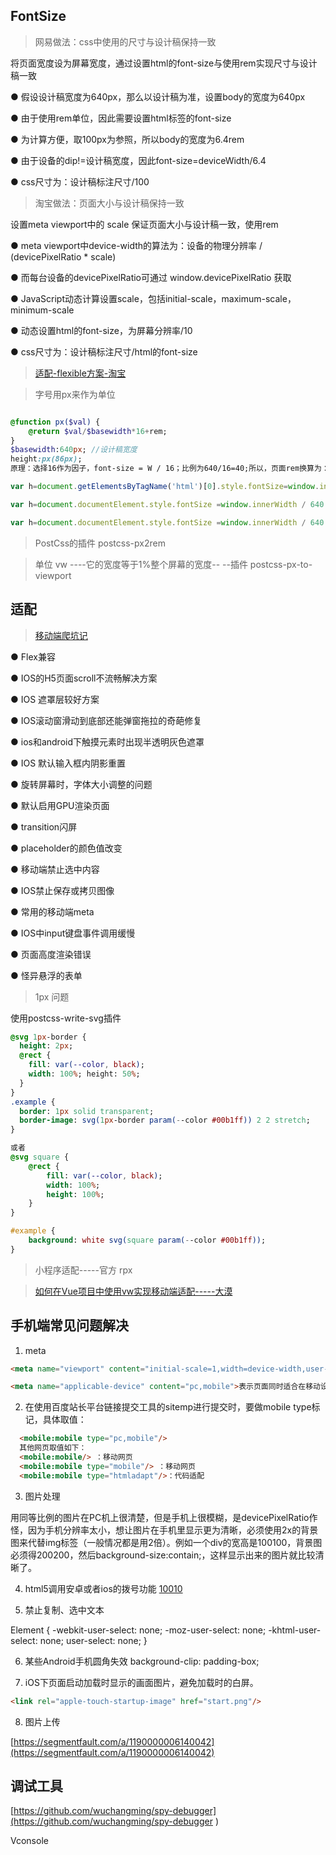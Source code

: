 ## FontSize
>网易做法：css中使用的尺寸与设计稿保持一致

将页面宽度设为屏幕宽度，通过设置html的font-size与使用rem实现尺寸与设计稿一致

  ● 假设设计稿宽度为640px，那么以设计稿为准，设置body的宽度为640px

  ● 由于使用rem单位，因此需要设置html标签的font-size

  ● 为计算方便，取100px为参照，所以body的宽度为6.4rem

  ● 由于设备的dip!=设计稿宽度，因此font-size=deviceWidth/6.4

  ● css尺寸为：设计稿标注尺寸/100

>淘宝做法：页面大小与设计稿保持一致

设置meta viewport中的 scale 保证页面大小与设计稿一致，使用rem

  ● meta viewport中device-width的算法为：设备的物理分辨率 / (devicePixelRatio * scale)

  ● 而每台设备的devicePixelRatio可通过 window.devicePixelRatio 获取

  ● JavaScript动态计算设置scale，包括initial-scale，maximum-scale，minimum-scale

  ● 动态设置html的font-size，为屏幕分辨率/10

  ● css尺寸为：设计稿标注尺寸/html的font-size

>[适配-flexible方案-淘宝](https://www.w3cplus.com/mobile/lib-flexible-for-html5-layout.html)

>字号用px来作为单位

```sass

@function px($val) {
    @return $val/$basewidth*16+rem;
}
$basewidth:640px; //设计稿宽度
height:px(86px);
原理：选择16作为因子，font-size = W / 16；比例为640/16=40;所以，页面rem换算为：设计稿px值/40;
```
```js
var h=document.getElementsByTagName('html')[0].style.fontSize=window.innerWidth/10+'px';

var h=document.documentElement.style.fontSize =window.innerWidth / 640 * 100 + 'px';

var h=document.documentElement.style.fontSize =window.innerWidth / 640 * 100 / 16 * 100 + '%';
```

>PostCss的插件 postcss-px2rem

>单位 vw ----它的宽度等于1%整个屏幕的宽度-- --插件 postcss-px-to-viewport

## 适配

>[移动端爬坑记](http://blog.csdn.net/crper/article/details/51902681)

● Flex兼容

● IOS的H5页面scroll不流畅解决方案

● IOS 遮罩层较好方案

● IOS滚动窗滑动到底部还能弹窗拖拉的奇葩修复

● ios和android下触摸元素时出现半透明灰色遮罩

● IOS 默认输入框内阴影重置

● 旋转屏幕时，字体大小调整的问题

● 默认启用GPU渲染页面

● transition闪屏

● placeholder的颜色值改变

● 移动端禁止选中内容

● IOS禁止保存或拷贝图像

● 常用的移动端meta

● IOS中input键盘事件调用缓慢

● 页面高度渲染错误

● 怪异悬浮的表单


>1px 问题

使用postcss-write-svg插件
```sass
@svg 1px-border {
  height: 2px;
  @rect {
    fill: var(--color, black);
    width: 100%; height: 50%;
  }
}
.example {
  border: 1px solid transparent;
  border-image: svg(1px-border param(--color #00b1ff)) 2 2 stretch;
}

或者
@svg square {
    @rect {
        fill: var(--color, black);
        width: 100%;
        height: 100%;
    }
}

#example {
    background: white svg(square param(--color #00b1ff));
}
```

>小程序适配-----官方  rpx

>[如何在Vue项目中使用vw实现移动端适配-----大漠](https://juejin.im/entry/5aa09c3351882555602077ca)

## 手机端常见问题解决
1. meta
```html
<meta name="viewport" content="initial-scale=1,width=device-width,user-scalable=no,maximum-scale=1"/>

<meta name="applicable-device" content="pc,mobile">表示页面同时适合在移动设备和PC上进行浏览。
```
2. 在使用百度站长平台链接提交工具的sitemp进行提交时，要做mobile type标记，具体取值：

```html
  <mobile:mobile type="pc,mobile"/>
  其他网页取值如下：
  <mobile:mobile/> ：移动网页
  <mobile:mobile type="mobile"/> ：移动网页
  <mobile:mobile type="htmladapt"/>：代码适配
```
3. 图片处理

用同等比例的图片在PC机上很清楚，但是手机上很模糊，是devicePixelRatio作怪，因为手机分辨率太小，想让图片在手机里显示更为清晰，必须使用2x的背景图来代替img标签（一般情况都是用2倍）。例如一个div的宽高是100100，背景图必须得200200，然后background-size:contain;，这样显示出来的图片就比较清晰了。

4. html5调用安卓或者ios的拨号功能   <a href="tel:10010">10010</a>

5. 禁止复制、选中文本

Element {
 -webkit-user-select: none;
 -moz-user-select: none;
 -khtml-user-select: none;
  user-select: none;
}

6. 某些Android手机圆角失效  background-clip: padding-box;

7. iOS下页面启动加载时显示的画面图片，避免加载时的白屏。
```html
<link rel="apple-touch-startup-image" href="start.png"/>
```
8. 图片上传

[https://segmentfault.com/a/1190000006140042](https://segmentfault.com/a/1190000006140042)


## 调试工具

[https://github.com/wuchangming/spy-debugger](https://github.com/wuchangming/spy-debugger  )

Vconsole
